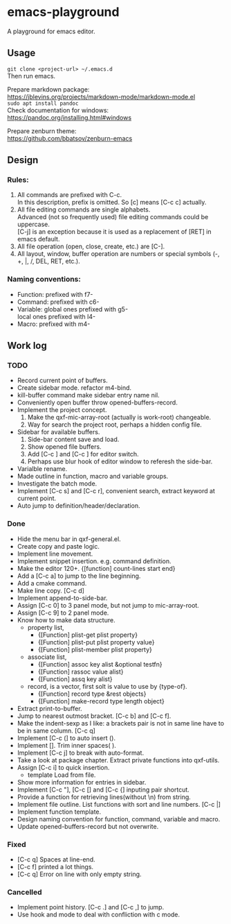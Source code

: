 # emacs-playground
A playground for emacs editor.

## Usage
`git clone <project-url> ~/.emacs.d`  
Then run emacs.

Prepare markdown package:  
https://jblevins.org/projects/markdown-mode/markdown-mode.el  
`sudo apt install pandoc`  
Check documentation for windows: https://pandoc.org/installing.html#windows  

Prepare zenburn theme:  
https://github.com/bbatsov/zenburn-emacs

## Design

### Rules:
1. All commands are prefixed with C-c.  
   In this description, prefix is omitted. So [c] means [C-c c] actually.
1. All file editing commands are single alphabets.  
   Advanced (not so frequently used) file editing commands could be uppercase.  
   [C-j] is an exception because it is used as a replacement of [RET] in emacs default.
1. All file operation (open, close, create, etc.) are [C-<alphabet>].
1. All layout, window, buffer operation are numbers or special symbols (-, +, |, /, DEL, RET, etc.).

### Naming conventions:
* Function: prefixed with f7-
* Command: prefixed with c6-
* Variable: global ones prefixed with g5-  
            local ones prefixed with l4-
* Macro: prefixed with m4-

## Work log
### TODO
* Record current point of buffers.
* Create sidebar mode. refactor m4-bind.
* kill-buffer command make sidebar entry name nil.
* Conveniently open buffer throw opened-buffers-record.
* Implement the project concept.
  1. Make the qxf-mic-array-root (actually is work-root) changeable.
  1. Way for search the project root, perhaps a hidden config file.
* Sidebar for available buffers.
  1. Side-bar content save and load.
  1. Show opened file buffers.
  1. Add [C-c <down>] and [C-c <up>] for editor switch.
  1. Perhaps use blur hook of editor window to referesh the side-bar.
* Varialble rename.
* Made outline in function, macro and variable groups.
* Investigate the batch mode.
* Implement [C-c s] and [C-c r], convenient search, extract keyword at current point.
* Auto jump to definition/header/declaration.

### Done
* Hide the menu bar in qxf-general.el.
* Create copy and paste logic.
* Implement line movement.
* Implement snippet insertion. e.g. command definition.
* Make the editor 120+<number-columns>. {[function] count-lines start end}
* Add a [C-c a] to jump to the line beginning.
* Add a cmake command.
* Make line copy. [C-c d]
* Implement append-to-side-bar.
* Assign [C-c 0] to 3 panel mode, but not jump to mic-array-root.
* Assign [C-c 9] to 2 panel mode.
* Know how to make data structure.
  * property list,
    * {[Function] plist-get plist property}
    * {[Function] plist-put plist property value}
    * {[Function] plist-member plist property}
  * associate list,
    * {[Function] assoc key alist &optional testfn}
    * {[Function] rassoc value alist}
    * {[Function] assq key alist}
  * record, is a vector, first solt is value to use by {type-of}.
    * {[Function] record type &rest objects}
    * {[Function] make-record type length object}
* Extract print-to-buffer.
* Jump to nearest outmost bracket. [C-c b] and [C-c f].
* Make the indent-sexp as I like: a brackets pair is not in same line have to be in same column. [C-c q]
* Implement [C-c (] to auto insert ().
* Implement [<backtab>]. Trim inner spaces(    ).
* Implement [C-c j] to break with auto-format.
* Take a look at package chapter. Extract private functions into qxf-utils.
* Assign [C-c i] to quick insertion.
  * template Load from file.
* Show more information for entries in sidebar.
* Implement [C-c "], [C-c [] and [C-c {] inputing pair shortcut.
* Provide a function for retrieving lines(without \n) from string.
* Implement file outline. List functions with sort and line numbers. [C-c |]
* Implement function template.
* Design naming convention for function, command, variable and macro.
* Update opened-buffers-record but not overwrite.

### Fixed
* [C-c q] Spaces at line-end.
* [C-c f] printed a lot things.
* [C-c q] Error on line with only empty string.

### Cancelled
* Implement point history. [C-c .] and [C-c ,] to jump.
* Use hook and mode to deal with confliction with c mode.

